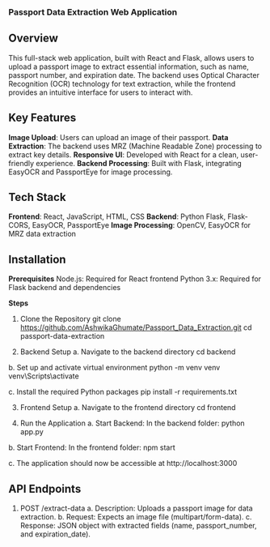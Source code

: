 ### Passport Data Extraction Web Application


## Overview

This full-stack web application, built with React and Flask, allows users to upload a passport image to extract essential information, such as name, passport number, and expiration date. The backend uses Optical Character Recognition (OCR) technology for text extraction, while the frontend provides an intuitive interface for users to interact with.


## Key Features

**Image Upload**: Users can upload an image of their passport.
**Data Extraction**: The backend uses MRZ (Machine Readable Zone) processing to extract key details.
**Responsive UI**: Developed with React for a clean, user-friendly experience.
**Backend Processing**: Built with Flask, integrating EasyOCR and PassportEye for image processing.


## Tech Stack

**Frontend**: React, JavaScript, HTML, CSS
**Backend**: Python Flask, Flask-CORS, EasyOCR, PassportEye
**Image Processing**: OpenCV, EasyOCR for MRZ data extraction


## Installation

**Prerequisites**
Node.js: Required for React frontend
Python 3.x: Required for Flask backend and dependencies

**Steps**
1. Clone the Repository
git clone https://github.com/AshwikaGhumate/Passport_Data_Extraction.git
cd passport-data-extraction

2. Backend Setup
  a. Navigate to the backend directory
     cd backend

  b. Set up and activate virtual environment
    python -m venv venv
    venv\Scripts\activate

  c. Install the required Python packages
    pip install -r requirements.txt

3. Frontend Setup
  a. Navigate to the frontend directory
      cd frontend 

4. Run the Application
  a. Start Backend: In the backend folder:
      python app.py
   
  b. Start Frontend: In the frontend folder:
      npm start
      
  c. The application should now be accessible at http://localhost:3000
  
## API Endpoints

1. POST /extract-data
  a. Description: Uploads a passport image for data extraction.
  b. Request: Expects an image file (multipart/form-data).
  c. Response: JSON object with extracted fields (name, passport_number, and expiration_date).

